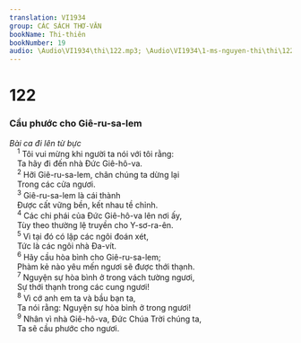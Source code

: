 ```yaml
---
translation: VI1934
group: CÁC SÁCH THƠ-VĂN
bookName: Thi-thiên 
bookNumber: 19
audio: \Audio\VI1934\thi\122.mp3; \Audio\VI1934\1-ms-nguyen-thi\thi\122.mp3
---
```


<div class="title"><h1>122</h1><h3>Cầu phước cho Giê-ru-sa-lem</h3><i>Bài ca đi lên từ bực</i></div>
<span class="verse thi_122_1"> <sup>1</sup> Tôi vui mừng khi người ta nói với tôi rằng: <br/> Ta hãy đi đến nhà Đức Giê-hô-va. <br/></span>
<span class="verse thi_122_2"> <sup>2</sup> Hỡi Giê-ru-sa-lem, chân chúng ta dừng lại <br/> Trong các cửa ngươi. <br/></span>
<span class="verse thi_122_3"> <sup>3</sup> Giê-ru-sa-lem là cái thành <br/> Được cất vững bền, kết nhau tề chỉnh. <br/></span>
<span class="verse thi_122_4"> <sup>4</sup> Các chi phái của Đức Giê-hô-va lên nơi ấy, <br/> Tùy theo thường lệ truyền cho Y-sơ-ra-ên. <br/></span>
<span class="verse thi_122_5"> <sup>5</sup> Vì tại đó có lập các ngôi đoán xét, <br/> Tức là các ngôi nhà Đa-vít. <br/></span>
<span class="verse thi_122_6"> <sup>6</sup> Hãy cầu hòa bình cho Giê-ru-sa-lem; <br/> Phàm kẻ nào yêu mến ngươi sẽ được thới thạnh. <br/></span>
<span class="verse thi_122_7"> <sup>7</sup> Nguyện sự hòa bình ở trong vách tường ngươi, <br/> Sự thới thạnh trong các cung ngươi! <br/></span>
<span class="verse thi_122_8"> <sup>8</sup> Vì cớ anh em ta và bầu bạn ta, <br/> Ta nói rằng: Nguyện sự hòa bình ở trong ngươi! <br/></span>
<span class="verse thi_122_9"> <sup>9</sup> Nhân vì nhà Giê-hô-va, Đức Chúa Trời chúng ta, <br/> Ta sẽ cầu phước cho ngươi. <br/></span>
